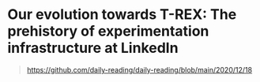 # Our evolution towards T-REX: The prehistory of experimentation infrastructure at LinkedIn

> https://github.com/daily-reading/daily-reading/blob/main/2020/12/18